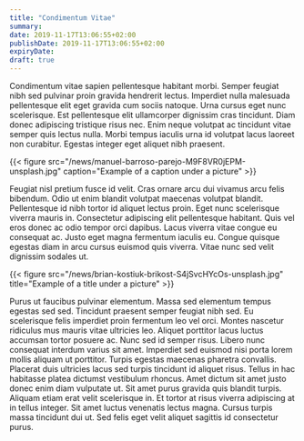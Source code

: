 ```yaml
---
title: "Condimentum Vitae"
summary: 
date: 2019-11-17T13:06:55+02:00
publishDate: 2019-11-17T13:06:55+02:00
expiryDate: 
draft: true
---
```


Condimentum vitae sapien pellentesque habitant morbi. Semper feugiat nibh sed pulvinar proin gravida hendrerit lectus. Imperdiet nulla malesuada pellentesque elit eget gravida cum sociis natoque. Urna cursus eget nunc scelerisque. Est pellentesque elit ullamcorper dignissim cras tincidunt. Diam donec adipiscing tristique risus nec. Enim neque volutpat ac tincidunt vitae semper quis lectus nulla. Morbi tempus iaculis urna id volutpat lacus laoreet non curabitur. Egestas integer eget aliquet nibh praesent. <!--more-->

{{< figure src="/news/manuel-barroso-parejo-M9F8VR0jEPM-unsplash.jpg" caption="Example of a caption under a picture" >}}

Feugiat nisl pretium fusce id velit. Cras ornare arcu dui vivamus arcu felis bibendum. Odio ut enim blandit volutpat maecenas volutpat blandit. Pellentesque id nibh tortor id aliquet lectus proin. Eget nunc scelerisque viverra mauris in. Consectetur adipiscing elit pellentesque habitant. Quis vel eros donec ac odio tempor orci dapibus. Lacus viverra vitae congue eu consequat ac. Justo eget magna fermentum iaculis eu. Congue quisque egestas diam in arcu cursus euismod quis viverra. Vitae nunc sed velit dignissim sodales ut.

{{< figure src="/news/brian-kostiuk-brikost-S4jSvcHYcOs-unsplash.jpg" title="Example of a title under a picture" >}}

Purus ut faucibus pulvinar elementum. Massa sed elementum tempus egestas sed sed. Tincidunt praesent semper feugiat nibh sed. Eu scelerisque felis imperdiet proin fermentum leo vel orci. Montes nascetur ridiculus mus mauris vitae ultricies leo. Aliquet porttitor lacus luctus accumsan tortor posuere ac. Nunc sed id semper risus. Libero nunc consequat interdum varius sit amet. Imperdiet sed euismod nisi porta lorem mollis aliquam ut porttitor. Turpis egestas maecenas pharetra convallis. Placerat duis ultricies lacus sed turpis tincidunt id aliquet risus. Tellus in hac habitasse platea dictumst vestibulum rhoncus. Amet dictum sit amet justo donec enim diam vulputate ut. Sit amet purus gravida quis blandit turpis. Aliquam etiam erat velit scelerisque in. Et tortor at risus viverra adipiscing at in tellus integer. Sit amet luctus venenatis lectus magna. Cursus turpis massa tincidunt dui ut. Sed felis eget velit aliquet sagittis id consectetur purus.
